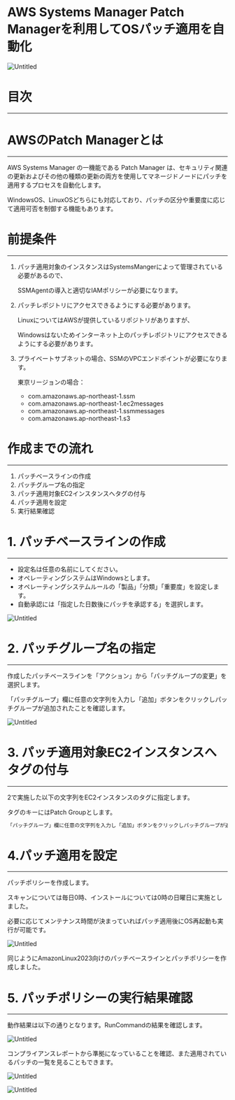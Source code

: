 # AWS Systems Manager Patch Managerを利用してOSパッチ適用を自動化

![Untitled](AWS%20Systems%20Manager%20Patch%20Manager%E3%82%92%E5%88%A9%E7%94%A8%E3%81%97%E3%81%A6OS%E3%83%8F%E3%82%9A%E3%83%83%E3%83%81%E9%81%A9%E7%94%A8%E3%82%92%E8%87%AA%E5%8B%95%E5%8C%96%203d38d67817f44f84a31e115a326d328b/Untitled.png)

# 目次

---

# AWSのPatch Managerとは

---

AWS Systems Manager の一機能である Patch Manager は、セキュリティ関連の更新およびその他の種類の更新の両方を使用してマネージドノードにパッチを適用するプロセスを自動化します。

WindowsOS、LinuxOSどちらにも対応しており、パッチの区分や重要度に応じて適用可否を制御する機能もあります。

# 前提条件

---

1. パッチ適用対象のインスタンスはSystemsMangerによって管理されている必要があるので、
    
    SSMAgentの導入と適切なIAMポリシーが必要になります。
    
2. パッチレポジトリにアクセスできるようにする必要があります。
    
    LinuxについてはAWSが提供しているリポジトリがありますが、
    
    Windowsはないためインターネット上のパッチレポジトリにアクセスできるようにする必要があります。
    
3. プライベートサブネットの場合、SSMのVPCエンドポイントが必要になります。
    
    東京リージョンの場合：
    
    - com.amazonaws.ap-northeast-1.ssm
    - com.amazonaws.ap-northeast-1.ec2messages
    - com.amazonaws.ap-northeast-1.ssmmessages
    - com.amazonaws.ap-northeast-1.s3

# 作成までの流れ

---

1. パッチベースラインの作成
2. パッチグループ名の指定
3. パッチ適用対象EC2インスタンスへタグの付与
4. パッチ適用を設定
5. 実行結果確認

# 1. パッチベースラインの作成

---

- 設定名は任意の名前にしてください。
- オペレーティングシステムはWindowsとします。
- オペレーティングシステムルールの「製品」「分類」「重要度」を設定します。
- 自動承認には「指定した日数後にパッチを承認する」を選択します。

![Untitled](AWS%20Systems%20Manager%20Patch%20Manager%E3%82%92%E5%88%A9%E7%94%A8%E3%81%97%E3%81%A6OS%E3%83%8F%E3%82%9A%E3%83%83%E3%83%81%E9%81%A9%E7%94%A8%E3%82%92%E8%87%AA%E5%8B%95%E5%8C%96%203d38d67817f44f84a31e115a326d328b/Untitled%201.png)

# 2. パッチグループ名の指定

---

作成したパッチベースラインを「アクション」から「パッチグループの変更」を選択します。

「パッチグループ」欄に任意の文字列を入力し「追加」ボタンをクリックしパッチグループが追加されたことを確認します。

![Untitled](AWS%20Systems%20Manager%20Patch%20Manager%E3%82%92%E5%88%A9%E7%94%A8%E3%81%97%E3%81%A6OS%E3%83%8F%E3%82%9A%E3%83%83%E3%83%81%E9%81%A9%E7%94%A8%E3%82%92%E8%87%AA%E5%8B%95%E5%8C%96%203d38d67817f44f84a31e115a326d328b/Untitled%202.png)

# 3. **パッチ適用対象EC2インスタンスへタグの付与**

---

2で実施した以下の文字列をEC2インスタンスのタグに指定します。

タグのキーにはPatch Groupとします。

```jsx
「パッチグループ」欄に任意の文字列を入力し「追加」ボタンをクリックしパッチグループが追加されたことを確認
```

# 4.パッチ適用を設定

---

パッチポリシーを作成します。

スキャンについては毎日0時、インストールについては0時の日曜日に実施としました。

必要に応じてメンテナンス時間が決まっていればパッチ適用後にOS再起動も実行が可能です。

![Untitled](AWS%20Systems%20Manager%20Patch%20Manager%E3%82%92%E5%88%A9%E7%94%A8%E3%81%97%E3%81%A6OS%E3%83%8F%E3%82%9A%E3%83%83%E3%83%81%E9%81%A9%E7%94%A8%E3%82%92%E8%87%AA%E5%8B%95%E5%8C%96%203d38d67817f44f84a31e115a326d328b/Untitled%203.png)

同じようにAmazonLinux2023向けのパッチベースラインとパッチポリシーを作成しました。

# 5. パッチポリシーの実行結果確認

---

動作結果は以下の通りとなります。RunCommandの結果を確認します。

![Untitled](AWS%20Systems%20Manager%20Patch%20Manager%E3%82%92%E5%88%A9%E7%94%A8%E3%81%97%E3%81%A6OS%E3%83%8F%E3%82%9A%E3%83%83%E3%83%81%E9%81%A9%E7%94%A8%E3%82%92%E8%87%AA%E5%8B%95%E5%8C%96%203d38d67817f44f84a31e115a326d328b/Untitled%204.png)

コンプライアンスレポートから準拠になっていることを確認、また適用されているパッチの一覧を見ることもできます。

![Untitled](AWS%20Systems%20Manager%20Patch%20Manager%E3%82%92%E5%88%A9%E7%94%A8%E3%81%97%E3%81%A6OS%E3%83%8F%E3%82%9A%E3%83%83%E3%83%81%E9%81%A9%E7%94%A8%E3%82%92%E8%87%AA%E5%8B%95%E5%8C%96%203d38d67817f44f84a31e115a326d328b/Untitled%205.png)

![Untitled](AWS%20Systems%20Manager%20Patch%20Manager%E3%82%92%E5%88%A9%E7%94%A8%E3%81%97%E3%81%A6OS%E3%83%8F%E3%82%9A%E3%83%83%E3%83%81%E9%81%A9%E7%94%A8%E3%82%92%E8%87%AA%E5%8B%95%E5%8C%96%203d38d67817f44f84a31e115a326d328b/Untitled%206.png)